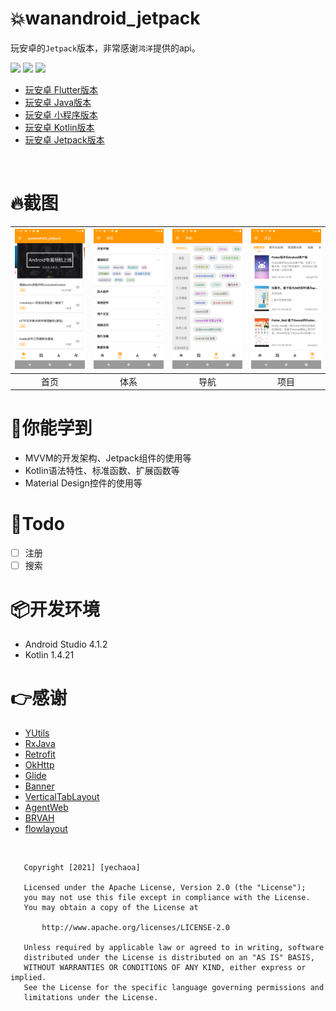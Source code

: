 # :collision:wanandroid_jetpack

玩安卓的`Jetpack`版本，非常感谢`鸿洋`提供的api。

![](https://img.shields.io/badge/MVVM-Jetpack-orange.svg)
![](https://img.shields.io/hexpm/l/plug.svg)
![](https://img.shields.io/badge/CSDN-yechaoa-green.svg)

* [玩安卓 Flutter版本](https://github.com/yechaoa/wanandroid_flutter)
* [玩安卓 Java版本](https://github.com/yechaoa/wanandroid_java)
* [玩安卓 小程序版本](https://github.com/yechaoa/wanandroid_mini)
* [玩安卓 Kotlin版本](https://github.com/yechaoa/wanandroid_kotlin)
* [玩安卓 Jetpack版本](https://github.com/yechaoa/wanandroid_jetpack)

<br>

# :fire:截图
| <img src="/screenshot/home.png" width="285"/> | <img src="/screenshot/tree.png" width="285"/> | <img src="/screenshot/navi.png" width="285"/> | <img src="/screenshot/pro.png" width="285"/> |
| :--: | :--: | :--: | :--: |
| 首页 | 体系 | 导航 | 项目 |

# :beers:你能学到

* MVVM的开发架构、Jetpack组件的使用等
* Kotlin语法特性、标准函数、扩展函数等
* Material Design控件的使用等

# :pencil:Todo
- [ ] 注册
- [ ] 搜索

# :package:开发环境
* Android Studio 4.1.2
* Kotlin 1.4.21

# :point_right:感谢
* [YUtils](https://github.com/yechaoa/YUtils)
* [RxJava](https://github.com/ReactiveX/RxJava)
* [Retrofit](https://github.com/square/retrofit)
* [OkHttp](https://github.com/square/okhttp)
* [Glide](https://github.com/bumptech/glide)
* [Banner](https://github.com/youth5201314/banner)
* [VerticalTabLayout](https://github.com/qstumn/VerticalTabLayout)
* [AgentWeb](https://github.com/Justson/AgentWeb)
* [BRVAH](https://github.com/CymChad/BaseRecyclerViewAdapterHelper)
* [flowlayout](https://github.com/hongyangAndroid/FlowLayout)

<br>


```
   Copyright [2021] [yechaoa]

   Licensed under the Apache License, Version 2.0 (the "License");
   you may not use this file except in compliance with the License.
   You may obtain a copy of the License at

       http://www.apache.org/licenses/LICENSE-2.0

   Unless required by applicable law or agreed to in writing, software
   distributed under the License is distributed on an "AS IS" BASIS,
   WITHOUT WARRANTIES OR CONDITIONS OF ANY KIND, either express or implied.
   See the License for the specific language governing permissions and
   limitations under the License.
```
